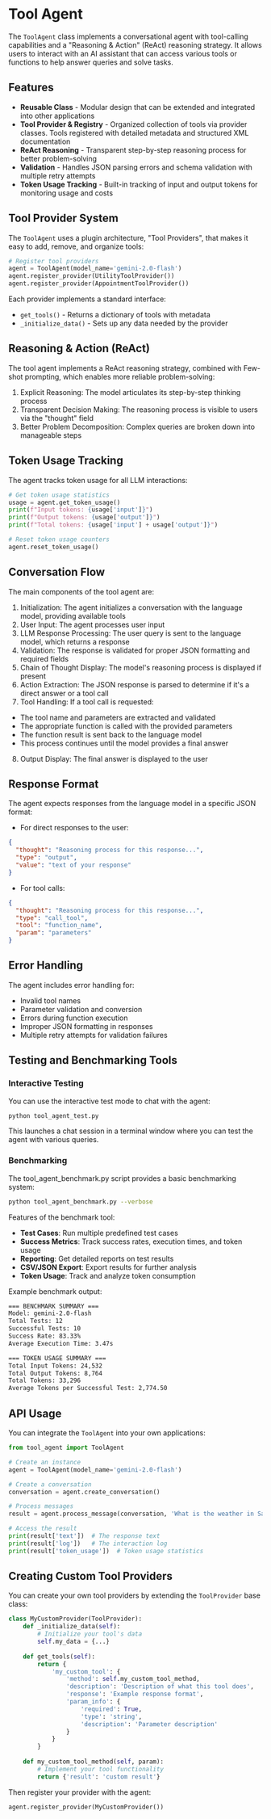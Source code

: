 # Tool Agent

The `ToolAgent` class implements a conversational agent with tool-calling capabilities and a "Reasoning & Action" (ReAct) reasoning strategy. It allows users to interact with an AI assistant that can access various tools or functions to help answer queries and solve tasks.

## Features

- **Reusable Class** - Modular design that can be extended and integrated into other applications
- **Tool Provider & Registry** - Organized collection of tools via provider classes. Tools registered with detailed metadata and structured XML documentation
- **ReAct Reasoning** - Transparent step-by-step reasoning process for better problem-solving  
- **Validation** - Handles JSON parsing errors and schema validation with multiple retry attempts
- **Token Usage Tracking** - Built-in tracking of input and output tokens for monitoring usage and costs

## Tool Provider System

The `ToolAgent` uses a plugin architecture, "Tool Providers", that makes it easy to add, remove, and organize tools:

```python
# Register tool providers
agent = ToolAgent(model_name='gemini-2.0-flash')
agent.register_provider(UtilityToolProvider())
agent.register_provider(AppointmentToolProvider())
```

Each provider implements a standard interface:

- `get_tools()` - Returns a dictionary of tools with metadata
- `_initialize_data()` - Sets up any data needed by the provider

## Reasoning & Action (ReAct)
The tool agent implements a ReAct reasoning strategy, combined with Few-shot prompting, which enables more reliable problem-solving:

1. Explicit Reasoning: The model articulates its step-by-step thinking process
2. Transparent Decision Making: The reasoning process is visible to users via the "thought" field
3. Better Problem Decomposition: Complex queries are broken down into manageable steps

## Token Usage Tracking
The agent tracks token usage for all LLM interactions:
```python
# Get token usage statistics
usage = agent.get_token_usage()
print(f"Input tokens: {usage['input']}")
print(f"Output tokens: {usage['output']}")
print(f"Total tokens: {usage['input'] + usage['output']}")

# Reset token usage counters
agent.reset_token_usage()
```

## Conversation Flow
The main components of the tool agent are:

1. Initialization: The agent initializes a conversation with the language model, providing available tools
2. User Input: The agent processes user input
3. LLM Response Processing: The user query is sent to the language model, which returns a response
4. Validation: The response is validated for proper JSON formatting and required fields
5. Chain of Thought Display: The model's reasoning process is displayed if present
6. Action Extraction: The JSON response is parsed to determine if it's a direct answer or a tool call
7. Tool Handling: If a tool call is requested:
- The tool name and parameters are extracted and validated
- The appropriate function is called with the provided parameters
- The function result is sent back to the language model
- This process continues until the model provides a final answer
8. Output Display: The final answer is displayed to the user

## Response Format
The agent expects responses from the language model in a specific JSON format:
* For direct responses to the user:
```json
{
  "thought": "Reasoning process for this response...",
  "type": "output",
  "value": "text of your response"
}
```

* For tool calls:
```json
{
  "thought": "Reasoning process for this response...",
  "type": "call_tool",
  "tool": "function_name",
  "param": "parameters"
}
```

## Error Handling
The agent includes error handling for:

- Invalid tool names
- Parameter validation and conversion
- Errors during function execution
- Improper JSON formatting in responses
- Multiple retry attempts for validation failures

## Testing and Benchmarking Tools
### Interactive Testing
You can use the interactive test mode to chat with the agent:
```bash
python tool_agent_test.py
```
This launches a chat session in a terminal window where you can test the agent with various queries.

### Benchmarking
The tool_agent_benchmark.py script provides a basic benchmarking system:
```bash
python tool_agent_benchmark.py --verbose
```

Features of the benchmark tool:

- **Test Cases**: Run multiple predefined test cases
- **Success Metrics**: Track success rates, execution times, and token usage
- **Reporting**: Get detailed reports on test results
- **CSV/JSON Export**: Export results for further analysis
- **Token Usage**: Track and analyze token consumption

Example benchmark output:
```bash
=== BENCHMARK SUMMARY ===
Model: gemini-2.0-flash
Total Tests: 12
Successful Tests: 10
Success Rate: 83.33%
Average Execution Time: 3.47s

=== TOKEN USAGE SUMMARY ===
Total Input Tokens: 24,532
Total Output Tokens: 8,764
Total Tokens: 33,296
Average Tokens per Successful Test: 2,774.50
```

## API Usage
You can integrate the `ToolAgent` into your own applications:
```python
from tool_agent import ToolAgent

# Create an instance
agent = ToolAgent(model_name='gemini-2.0-flash')

# Create a conversation
conversation = agent.create_conversation()

# Process messages
result = agent.process_message(conversation, 'What is the weather in San Francisco?')

# Access the result
print(result['text'])  # The response text
print(result['log'])   # The interaction log
print(result['token_usage'])  # Token usage statistics
```

## Creating Custom Tool Providers
You can create your own tool providers by extending the `ToolProvider` base class:
```python
class MyCustomProvider(ToolProvider):
    def _initialize_data(self):
        # Initialize your tool's data
        self.my_data = {...}
    
    def get_tools(self):
        return {
            'my_custom_tool': {
                'method': self.my_custom_tool_method,
                'description': 'Description of what this tool does',
                'response': 'Example response format',
                'param_info': {
                    'required': True,
                    'type': 'string',
                    'description': 'Parameter description'
                }
            }
        }
        
    def my_custom_tool_method(self, param):
        # Implement your tool functionality
        return {'result': 'custom result'}
```
Then register your provider with the agent:

```python
agent.register_provider(MyCustomProvider())
```